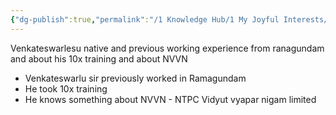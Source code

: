 ```yaml
---
{"dg-publish":true,"permalink":"/1 Knowledge Hub/1 My Joyful Interests/People/Others/Venkateswarlu sir/","noteIcon":""}
---
```


Venkateswarlesu native and previous working experience from ranagundam and about his 10x training and about NVVN
- Venkateswarlu sir previously worked in Ramagundam
- He took 10x training 
- He knows something about NVVN - NTPC Vidyut vyapar nigam limited